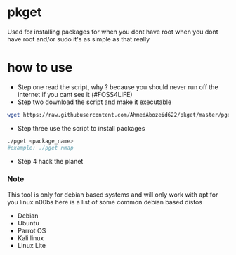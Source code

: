 # pkget

Used for installing packages for when you dont have root when you dont have root and/or sudo it's as simple as that really 

# how to use
- Step one read the script, why ? because you should never run off the internet if you cant see it (#FOSS4LIFE)
- Step two download the script and make it executable
```bash 
wget https://raw.githubusercontent.com/AhmedAbozeid622/pkget/master/pget && chmod +x pget
```
- Step three use the script to install packages
```bash 
./pget <package_name>
#example: ./pget nmap
```
- Step 4 hack the planet 

<h3>Note</h3>
This tool is only for debian based systems and will only work with apt 
for you linux n00bs here is a list of some common debian based distos 

- Debian 
- Ubuntu 
- Parrot OS 
- Kali linux 
- Linux Lite 
